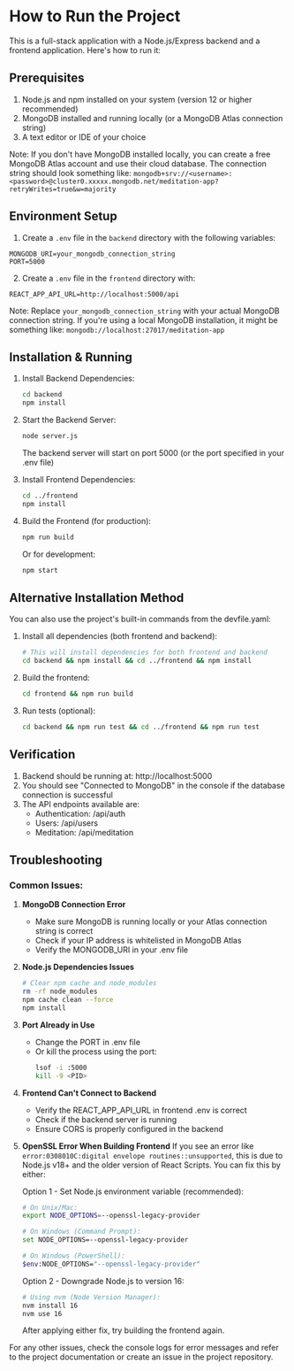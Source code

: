 # How to Run the Project

This is a full-stack application with a Node.js/Express backend and a frontend application. Here's how to run it:

## Prerequisites

1. Node.js and npm installed on your system (version 12 or higher recommended)
2. MongoDB installed and running locally (or a MongoDB Atlas connection string)
3. A text editor or IDE of your choice

Note: If you don't have MongoDB installed locally, you can create a free MongoDB Atlas account and use their cloud database. The connection string should look something like:
`mongodb+srv://<username>:<password>@cluster0.xxxxx.mongodb.net/meditation-app?retryWrites=true&w=majority`

## Environment Setup

1. Create a `.env` file in the `backend` directory with the following variables:

```env
MONGODB_URI=your_mongodb_connection_string
PORT=5000
```

2. Create a `.env` file in the `frontend` directory with:

```env
REACT_APP_API_URL=http://localhost:5000/api
```

Note: Replace `your_mongodb_connection_string` with your actual MongoDB connection string. If you're using a local MongoDB installation, it might be something like: `mongodb://localhost:27017/meditation-app`

## Installation & Running

1. Install Backend Dependencies:
   ```bash
   cd backend
   npm install
   ```

2. Start the Backend Server:
   ```bash
   node server.js
   ```
   The backend server will start on port 5000 (or the port specified in your .env file)

3. Install Frontend Dependencies:
   ```bash
   cd ../frontend
   npm install
   ```

4. Build the Frontend (for production):
   ```bash
   npm run build
   ```
   
   Or for development:
   ```bash
   npm start
   ```

## Alternative Installation Method

You can also use the project's built-in commands from the devfile.yaml:

1. Install all dependencies (both frontend and backend):
   ```bash
   # This will install dependencies for both frontend and backend
   cd backend && npm install && cd ../frontend && npm install
   ```

2. Build the frontend:
   ```bash
   cd frontend && npm run build
   ```

3. Run tests (optional):
   ```bash
   cd backend && npm run test && cd ../frontend && npm run test
   ```

## Verification

1. Backend should be running at: http://localhost:5000
2. You should see "Connected to MongoDB" in the console if the database connection is successful
3. The API endpoints available are:
   - Authentication: /api/auth
   - Users: /api/users
   - Meditation: /api/meditation

## Troubleshooting

### Common Issues:

1. **MongoDB Connection Error**
   - Make sure MongoDB is running locally or your Atlas connection string is correct
   - Check if your IP address is whitelisted in MongoDB Atlas
   - Verify the MONGODB_URI in your .env file

2. **Node.js Dependencies Issues**
   ```bash
   # Clear npm cache and node_modules
   rm -rf node_modules
   npm cache clean --force
   npm install
   ```

3. **Port Already in Use**
   - Change the PORT in .env file
   - Or kill the process using the port:
     ```bash
     lsof -i :5000
     kill -9 <PID>
     ```

4. **Frontend Can't Connect to Backend**
   - Verify the REACT_APP_API_URL in frontend .env is correct
   - Check if the backend server is running
   - Ensure CORS is properly configured in the backend

5. **OpenSSL Error When Building Frontend**
   If you see an error like `error:0308010C:digital envelope routines::unsupported`, this is due to Node.js v18+ and the older version of React Scripts. You can fix this by either:

   Option 1 - Set Node.js environment variable (recommended):
   ```bash
   # On Unix/Mac:
   export NODE_OPTIONS=--openssl-legacy-provider

   # On Windows (Command Prompt):
   set NODE_OPTIONS=--openssl-legacy-provider

   # On Windows (PowerShell):
   $env:NODE_OPTIONS="--openssl-legacy-provider"
   ```

   Option 2 - Downgrade Node.js to version 16:
   ```bash
   # Using nvm (Node Version Manager):
   nvm install 16
   nvm use 16
   ```

   After applying either fix, try building the frontend again.

For any other issues, check the console logs for error messages and refer to the project documentation or create an issue in the project repository.